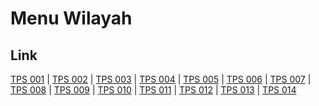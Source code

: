 # Menu Wilayah

## Link

[TPS 001](https://github.com/gigit-pemilu/pemilu-2024-64-kalimantan-timur/tree/main/pilpres/hitung-suara/sub/64-kalimantan-timur/sub/74-kota-bontang/sub/03-bontang-barat/sub/1003-kanaan/sub/001-tps)
 | 
[TPS 002](https://github.com/gigit-pemilu/pemilu-2024-64-kalimantan-timur/tree/main/pilpres/hitung-suara/sub/64-kalimantan-timur/sub/74-kota-bontang/sub/03-bontang-barat/sub/1003-kanaan/sub/002-tps)
 | 
[TPS 003](https://github.com/gigit-pemilu/pemilu-2024-64-kalimantan-timur/tree/main/pilpres/hitung-suara/sub/64-kalimantan-timur/sub/74-kota-bontang/sub/03-bontang-barat/sub/1003-kanaan/sub/003-tps)
 | 
[TPS 004](https://github.com/gigit-pemilu/pemilu-2024-64-kalimantan-timur/tree/main/pilpres/hitung-suara/sub/64-kalimantan-timur/sub/74-kota-bontang/sub/03-bontang-barat/sub/1003-kanaan/sub/004-tps)
 | 
[TPS 005](https://github.com/gigit-pemilu/pemilu-2024-64-kalimantan-timur/tree/main/pilpres/hitung-suara/sub/64-kalimantan-timur/sub/74-kota-bontang/sub/03-bontang-barat/sub/1003-kanaan/sub/005-tps)
 | 
[TPS 006](https://github.com/gigit-pemilu/pemilu-2024-64-kalimantan-timur/tree/main/pilpres/hitung-suara/sub/64-kalimantan-timur/sub/74-kota-bontang/sub/03-bontang-barat/sub/1003-kanaan/sub/006-tps)
 | 
[TPS 007](https://github.com/gigit-pemilu/pemilu-2024-64-kalimantan-timur/tree/main/pilpres/hitung-suara/sub/64-kalimantan-timur/sub/74-kota-bontang/sub/03-bontang-barat/sub/1003-kanaan/sub/007-tps)
 | 
[TPS 008](https://github.com/gigit-pemilu/pemilu-2024-64-kalimantan-timur/tree/main/pilpres/hitung-suara/sub/64-kalimantan-timur/sub/74-kota-bontang/sub/03-bontang-barat/sub/1003-kanaan/sub/008-tps)
 | 
[TPS 009](https://github.com/gigit-pemilu/pemilu-2024-64-kalimantan-timur/tree/main/pilpres/hitung-suara/sub/64-kalimantan-timur/sub/74-kota-bontang/sub/03-bontang-barat/sub/1003-kanaan/sub/009-tps)
 | 
[TPS 010](https://github.com/gigit-pemilu/pemilu-2024-64-kalimantan-timur/tree/main/pilpres/hitung-suara/sub/64-kalimantan-timur/sub/74-kota-bontang/sub/03-bontang-barat/sub/1003-kanaan/sub/010-tps)
 | 
[TPS 011](https://github.com/gigit-pemilu/pemilu-2024-64-kalimantan-timur/tree/main/pilpres/hitung-suara/sub/64-kalimantan-timur/sub/74-kota-bontang/sub/03-bontang-barat/sub/1003-kanaan/sub/011-tps)
 | 
[TPS 012](https://github.com/gigit-pemilu/pemilu-2024-64-kalimantan-timur/tree/main/pilpres/hitung-suara/sub/64-kalimantan-timur/sub/74-kota-bontang/sub/03-bontang-barat/sub/1003-kanaan/sub/012-tps)
 | 
[TPS 013](https://github.com/gigit-pemilu/pemilu-2024-64-kalimantan-timur/tree/main/pilpres/hitung-suara/sub/64-kalimantan-timur/sub/74-kota-bontang/sub/03-bontang-barat/sub/1003-kanaan/sub/013-tps)
 | 
[TPS 014](https://github.com/gigit-pemilu/pemilu-2024-64-kalimantan-timur/tree/main/pilpres/hitung-suara/sub/64-kalimantan-timur/sub/74-kota-bontang/sub/03-bontang-barat/sub/1003-kanaan/sub/014-tps)

